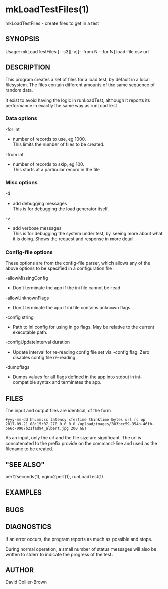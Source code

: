 # mkLoadTestFiles(1) 
mkLoadTestFiles - create files to get in a test
## SYNOPSIS
Usage: mkLoadTestFiles [--s3][-v][--from N --for N] load-file.csv url

## DESCRIPTION
This program creates a set of files for a load test, by default in a 
local filesystem.  The files contain different amounts of the same
sequence of random data.

It exist to avoid having the logic in runLoadTest, although it reports
its performance in exactly the same way as runLoadTest

### Data options   
-for int 
* number of records to use, eg 1000.   
  This limits the number of files to be created.  

-from int 
* number of records to skip, eg 100.   
  This starts at a particular record in the file
  


### Misc options      
-d	
* add debugging messages  
  This is for debugging the load generator itself.
      
-v
* add verbose messages    
  This is for debugging the system under test, by seeing more about
  what it is doing. Shows the request and response in more detail.

### Config-file options 
These options are from the config-file parser, which allows any of the
above options to be specified in a configuration file.
   
-allowMissingConfig 
 * Don't terminate the app if the ini file cannot be read. 
   
-allowUnknownFlags 
 * Don't terminate the app if ini file contains unknown flags.  
 
-config string 
 * Path to ini config for using in go flags. May be relative to the 
 current executable path.   
 
-configUpdateInterval duration 
* Update interval for re-reading config file set via -config flag. 
  Zero disables config file re-reading. 
   
-dumpflags 
* Dumps values for all flags defined in the app into stdout in 
  ini-compatible syntax and terminates the app.    


## FILES
The input and output files are identical, of the form
```csv
#yyy-mm-dd hh:mm:ss latency xfertime thinktime bytes url rc op
2017-09-21 08:15:07.270 0 0 0 0 /upload/images/383bcc59-354b-46fb-b66c-0907b21fad94_albert.jpg 200 GET

```
As an input, only the url and the file size are significant. The url is 
concatenated to the prefix provide on the command-line and used as the 
filename to be created.
 

## "SEE ALSO"
perf2seconds(1), nginx2perf(1), runLoadTest(1)

## EXAMPLES


## BUGS

## DIAGNOSTICS
If an error occurs, the program reports as much as possible and stops.

During normal operation, a small number of status messages will also
be written to stderr to indicate the progress of the test.  


## AUTHOR

David Collier-Brown
